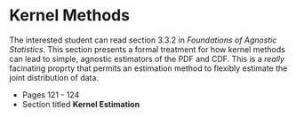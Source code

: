 # Kernel Methods 

The interested student can read section 3.3.2 in *Foundations of Agnostic Statistics*. This section presents a formal treatment for how kernel methods can lead to simple, agnostic estimators of the PDF and CDF. This is a *really* facinating proprty that permits an estimation method to flexibly estimate the joint distribution of data. 

- Pages 121 - 124
- Section titled **Kernel Estimation** 
